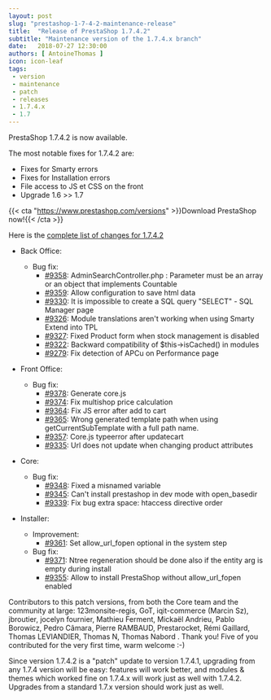 ```yaml
---
layout: post
slug: "prestashop-1-7-4-2-maintenance-release"
title:  "Release of PrestaShop 1.7.4.2"
subtitle: "Maintenance version of the 1.7.4.x branch"
date:   2018-07-27 12:30:00
authors: [ AntoineThomas ]
icon: icon-leaf
tags:
 - version
 - maintenance
 - patch
 - releases
 - 1.7.4.x
 - 1.7
---
```


PrestaShop 1.7.4.2 is now available.

The most notable fixes for 1.7.4.2 are:

* Fixes for Smarty errors
* Fixes for Installation errors
* File access to JS et CSS on the front
* Upgrade 1.6 >> 1.7


{{< cta "https://www.prestashop.com/versions" >}}Download PrestaShop now!{{< /cta >}}

Here is the [complete list of changes for 1.7.4.2](https://github.com/PrestaShop/PrestaShop/milestone/46)

- Back Office:
  - Bug fix:
    - [#9358](https://github.com/PrestaShop/PrestaShop/pull/9358): AdminSearchController.php : Parameter must be an array or an object that implements Countable
    - [#9359](https://github.com/PrestaShop/PrestaShop/pull/9359): Allow configuration to save html data
    - [#9330](https://github.com/PrestaShop/PrestaShop/pull/9330): It is impossible to create a SQL query "SELECT"  - SQL Manager page
    - [#9326](https://github.com/PrestaShop/PrestaShop/pull/9326): Module translations aren't working when using Smarty Extend into TPL
    - [#9327](https://github.com/PrestaShop/PrestaShop/pull/9327): Fixed Product form when stock management is disabled
    - [#9322](https://github.com/PrestaShop/PrestaShop/pull/9322): Backward compatibility of  $this->isCached() in modules
    - [#9279](https://github.com/PrestaShop/PrestaShop/pull/9279): Fix detection of APCu on Performance page

- Front Office:
  - Bug fix:
    - [#9378](https://github.com/PrestaShop/PrestaShop/pull/9378): Generate core.js
    - [#9374](https://github.com/PrestaShop/PrestaShop/pull/9374): Fix multishop price calculation
    - [#9364](https://github.com/PrestaShop/PrestaShop/pull/9364): Fix JS error after add to cart
    - [#9365](https://github.com/PrestaShop/PrestaShop/pull/9365): Wrong generated template path when using getCurrentSubTemplate with a full path name.
    - [#9357](https://github.com/PrestaShop/PrestaShop/pull/9357): Core.js typeerror after updatecart
    - [#9335](https://github.com/PrestaShop/PrestaShop/pull/9335): Url does not update when changing product attributes 

- Core:
  - Bug fix:
    - [#9348](https://github.com/PrestaShop/PrestaShop/pull/9348): Fixed a misnamed variable
    - [#9345](https://github.com/PrestaShop/PrestaShop/pull/9345): Can't install prestashop in dev mode with open_basedir
    - [#9339](https://github.com/PrestaShop/PrestaShop/pull/9339): Fix bug extra space: htaccess directive order

- Installer:
  - Improvement:
    - [#9361](https://github.com/PrestaShop/PrestaShop/pull/9361): Set allow_url_fopen optional in the system step
  - Bug fix:
    - [#9371](https://github.com/PrestaShop/PrestaShop/pull/9371): Ntree regeneration should be done also if the entity arg is empty during install
    - [#9355](https://github.com/PrestaShop/PrestaShop/pull/9355): Allow to install PrestaShop without allow_url_fopen enabled


Contributors to this patch versions, from both the Core team and the community at large: 123monsite-regis, GoT, iqit-commerce (Marcin Sz), jbroutier, jocelyn fournier, Mathieu Ferment, Mickaël Andrieu, Pablo Borowicz, Pedro Câmara, Pierre RAMBAUD, Prestarocket, Rémi Gaillard, Thomas LEVIANDIER, Thomas N, Thomas Nabord . Thank you! Five of you contributed for the very first time, warm welcome :-)

Since version 1.7.4.2 is a "patch" update to version 1.7.4.1, upgrading from any 1.7.4 version will be easy: features will work better, and modules & themes which worked fine on 1.7.4.x will work just as well with 1.7.4.2.<br/>
Upgrades from a standard 1.7.x version should work just as well.
